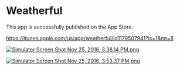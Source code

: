 # Weatherful
This app is successfully published on the App Store. 

https://itunes.apple.com/us/app/weatherful/id1179507941?ls=1&mt=8


[![Simulator Screen Shot Nov 25, 2016, 3.38.14 PM.png](https://s13.postimg.org/vy24a88g7/Simulator_Screen_Shot_Nov_25_2016_3_38_14_PM.png)](https://postimg.org/image/ouu8um30j/)

[![Simulator Screen Shot Nov 25, 2016, 3.53.37 PM.png](https://s12.postimg.org/kutntwcpp/Simulator_Screen_Shot_Nov_25_2016_3_53_37_PM.png)](https://postimg.org/image/w769boleh/)
